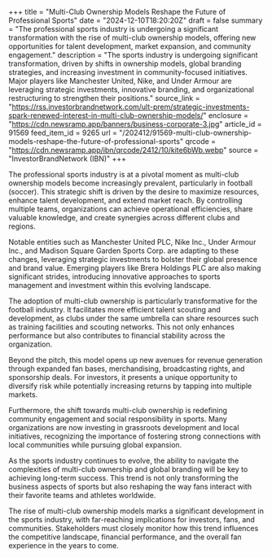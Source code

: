 +++
title = "Multi-Club Ownership Models Reshape the Future of Professional Sports"
date = "2024-12-10T18:20:20Z"
draft = false
summary = "The professional sports industry is undergoing a significant transformation with the rise of multi-club ownership models, offering new opportunities for talent development, market expansion, and community engagement."
description = "The sports industry is undergoing significant transformation, driven by shifts in ownership models, global branding strategies, and increasing investment in community-focused initiatives. Major players like Manchester United, Nike, and Under Armour are leveraging strategic investments, innovative branding, and organizational restructuring to strengthen their positions."
source_link = "https://rss.investorbrandnetwork.com/ult-prem/strategic-investments-spark-renewed-interest-in-multi-club-ownership-models/"
enclosure = "https://cdn.newsramp.app/banners/business-corporate-3.jpg"
article_id = 91569
feed_item_id = 9265
url = "/202412/91569-multi-club-ownership-models-reshape-the-future-of-professional-sports"
qrcode = "https://cdn.newsramp.app/ibn/qrcode/2412/10/kite6bWb.webp"
source = "InvestorBrandNetwork (IBN)"
+++

<p>The professional sports industry is at a pivotal moment as multi-club ownership models become increasingly prevalent, particularly in football (soccer). This strategic shift is driven by the desire to maximize resources, enhance talent development, and extend market reach. By controlling multiple teams, organizations can achieve operational efficiencies, share valuable knowledge, and create synergies across different clubs and regions.</p><p>Notable entities such as Manchester United PLC, Nike Inc., Under Armour Inc., and Madison Square Garden Sports Corp. are adapting to these changes, leveraging strategic investments to bolster their global presence and brand value. Emerging players like Brera Holdings PLC are also making significant strides, introducing innovative approaches to sports management and investment within this evolving landscape.</p><p>The adoption of multi-club ownership is particularly transformative for the football industry. It facilitates more efficient talent scouting and development, as clubs under the same umbrella can share resources such as training facilities and scouting networks. This not only enhances performance but also contributes to financial stability across the organization.</p><p>Beyond the pitch, this model opens up new avenues for revenue generation through expanded fan bases, merchandising, broadcasting rights, and sponsorship deals. For investors, it presents a unique opportunity to diversify risk while potentially increasing returns by tapping into multiple markets.</p><p>Furthermore, the shift towards multi-club ownership is redefining community engagement and social responsibility in sports. Many organizations are now investing in grassroots development and local initiatives, recognizing the importance of fostering strong connections with local communities while pursuing global expansion.</p><p>As the sports industry continues to evolve, the ability to navigate the complexities of multi-club ownership and global branding will be key to achieving long-term success. This trend is not only transforming the business aspects of sports but also reshaping the way fans interact with their favorite teams and athletes worldwide.</p><p>The rise of multi-club ownership models marks a significant development in the sports industry, with far-reaching implications for investors, fans, and communities. Stakeholders must closely monitor how this trend influences the competitive landscape, financial performance, and the overall fan experience in the years to come.</p>